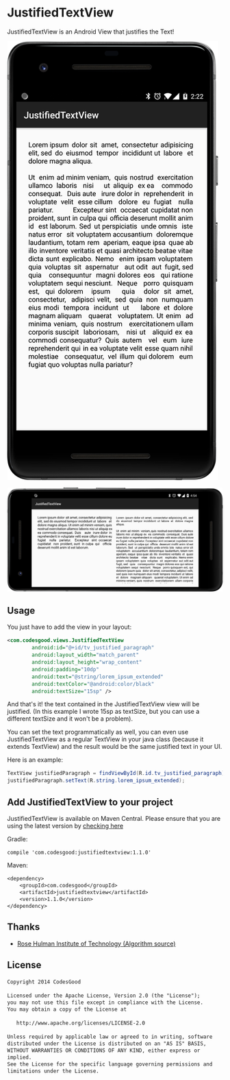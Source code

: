 JustifiedTextView
=========

JustifiedTextView is an Android View that justifies the Text!

![alt portrait](https://raw.githubusercontent.com/amilcar-sr/amilcar-sr.github.io/master/JustifiedTextView/portrait.png)


![alt landscape](https://raw.githubusercontent.com/amilcar-sr/amilcar-sr.github.io/master/JustifiedTextView/landscape.png)


## Usage

You just have to add the view in your layout:

```xml
<com.codesgood.views.JustifiedTextView
        android:id="@+id/tv_justified_paragraph"
        android:layout_width="match_parent"
        android:layout_height="wrap_content"
        android:padding="10dp"
        android:text="@string/lorem_ipsum_extended"
        android:textColor="@android:color/black"
        android:textSize="15sp" />
```

And that's it! the text contained in the JustifiedTextView view will be justified. (In this example I wrote 15sp as textSize, but you can use a different textSize and it won't be a problem).

You can set the text programmatically as well, you can even use JustifiedTextView as a regular TextView in your java class (because it extends TextView) and the result would be the same justified text in your UI. 

Here is an example:

```java
TextView justifiedParagraph = findViewById(R.id.tv_justified_paragraph);
justifiedParagraph.setText(R.string.lorem_ipsum_extended);
````


## Add JustifiedTextView to your project

JustifiedTextView is available on Maven Central. Please ensure that you are using the latest version by [checking here](http://search.maven.org/#search%7Cga%7C1%7Cg%3A%22com.codesgood%22%20AND%20a%3A%22justifiedtextview%22)

Gradle:
```
compile 'com.codesgood:justifiedtextview:1.1.0'
```

Maven:
```
<dependency>
    <groupId>com.codesgood</groupId>
    <artifactId>justifiedtextview</artifactId>
    <version>1.1.0</version>
</dependency>
```


## Thanks

- [Rose Hulman Institute of Technology (Algorithm source)](https://www.rose-hulman.edu/class/csse/csse221/200910/Projects/Markov/justification.html)


## License

    Copyright 2014 CodesGood

    Licensed under the Apache License, Version 2.0 (the "License");
    you may not use this file except in compliance with the License.
    You may obtain a copy of the License at

       http://www.apache.org/licenses/LICENSE-2.0

    Unless required by applicable law or agreed to in writing, software
    distributed under the License is distributed on an "AS IS" BASIS,
    WITHOUT WARRANTIES OR CONDITIONS OF ANY KIND, either express or implied.
    See the License for the specific language governing permissions and
    limitations under the License.
